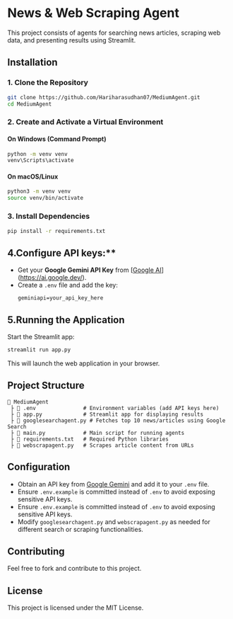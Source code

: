 # News & Web Scraping Agent

This project consists of agents for searching news articles, scraping web data, and presenting results using Streamlit.

## Installation

### 1. Clone the Repository
```bash
git clone https://github.com/Hariharasudhan07/MediumAgent.git
cd MediumAgent
```

### 2. Create and Activate a Virtual Environment

#### On Windows (Command Prompt)
```bash
python -m venv venv
venv\Scripts\activate
```

#### On macOS/Linux
```bash
python3 -m venv venv
source venv/bin/activate
```

### 3. Install Dependencies
```bash
pip install -r requirements.txt
```

## 4.Configure API keys:**  
   - Get your **Google Gemini API Key** from [[Google AI](https://ai.google.dev/)](https://ai.google.dev/).  
   - Create a `.env` file and add the key:  
     ```
     geminiapi=your_api_key_here

## 5.Running the Application

Start the Streamlit app:
```bash
streamlit run app.py
```

This will launch the web application in your browser.

## Project Structure
```
📂 MediumAgent
 ├️ 💜 .env               # Environment variables (add API keys here)
 ├️ 💜 app.py             # Streamlit app for displaying results
 ├️ 💜 googlesearchagent.py # Fetches top 10 news/articles using Google Search
 ├️ 💜 main.py            # Main script for running agents
 ├️ 💜 requirements.txt   # Required Python libraries
 ├️ 💜 webscrapagent.py   # Scrapes article content from URLs
```


## Configuration
- Obtain an API key from [Google Gemini](https://ai.google.dev/) and add it to your `.env` file.
- Ensure `.env.example` is committed instead of `.env` to avoid exposing sensitive API keys.
- Ensure `.env.example` is committed instead of `.env` to avoid exposing sensitive API keys.
- Modify `googlesearchagent.py` and `webscrapagent.py` as needed for different search or scraping functionalities.



## Contributing
Feel free to fork and contribute to this project.

## License
This project is licensed under the MIT License.











